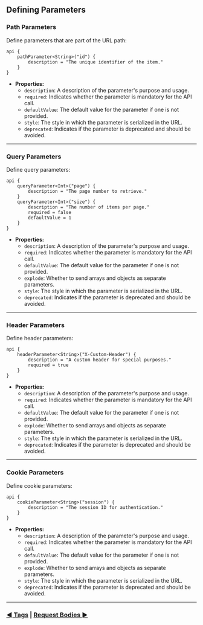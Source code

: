 ## Defining Parameters

### Path Parameters

Define parameters that are part of the URL path:

```text
api {
    pathParameter<String>("id") {
        description = "The unique identifier of the item."
    }
}
```

- **Properties:**
    - `description`: A description of the parameter's purpose and usage.
    - `required`: Indicates whether the parameter is mandatory for the API call.
    - `defaultValue`: The default value for the parameter if one is not provided.
    - `style`: The style in which the parameter is serialized in the URL.
    - `deprecated`: Indicates if the parameter is deprecated and should be avoided.

---

### Query Parameters

Define query parameters:

```text
api {
    queryParameter<Int>("page") {
        description = "The page number to retrieve."
    }
    queryParameter<Int>("size") {
        description = "The number of items per page."
        required = false
        defaultValue = 1
    }
}
```

- **Properties:**
    - `description`: A description of the parameter's purpose and usage.
    - `required`: Indicates whether the parameter is mandatory for the API call.
    - `defaultValue`: The default value for the parameter if one is not provided.
    - `explode`: Whether to send arrays and objects as separate parameters.
    - `style`: The style in which the parameter is serialized in the URL.
    - `deprecated`: Indicates if the parameter is deprecated and should be avoided.

---

### Header Parameters

Define header parameters:

```text
api {
    headerParameter<String>("X-Custom-Header") {
        description = "A custom header for special purposes."
        required = true
    }
}
```

- **Properties:**
    - `description`: A description of the parameter's purpose and usage.
    - `required`: Indicates whether the parameter is mandatory for the API call.
    - `defaultValue`: The default value for the parameter if one is not provided.
    - `explode`: Whether to send arrays and objects as separate parameters.
    - `style`: The style in which the parameter is serialized in the URL.
    - `deprecated`: Indicates if the parameter is deprecated and should be avoided.

---

### Cookie Parameters

Define cookie parameters:

```text
api {
    cookieParameter<String>("session") {
        description = "The session ID for authentication."
    }
}
```

- **Properties:**
    - `description`: A description of the parameter's purpose and usage.
    - `required`: Indicates whether the parameter is mandatory for the API call.
    - `defaultValue`: The default value for the parameter if one is not provided.
    - `explode`: Whether to send arrays and objects as separate parameters.
    - `style`: The style in which the parameter is serialized in the URL.
    - `deprecated`: Indicates if the parameter is deprecated and should be avoided.

---

### [◄ Tags](05.api-usage-tags.md) | [Request Bodies ►](07.api-usage-request-body.md)
